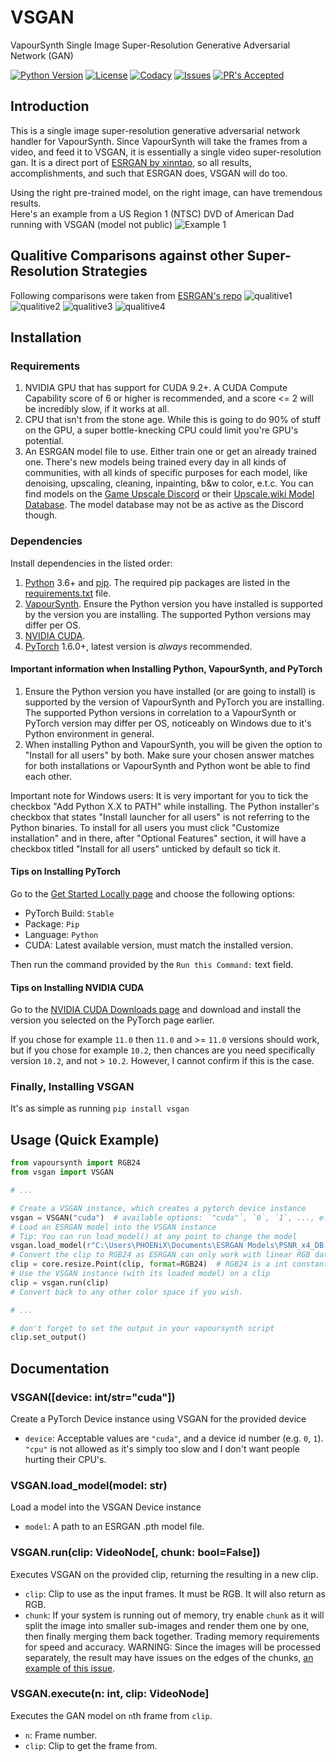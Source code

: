# VSGAN

VapourSynth Single Image Super-Resolution Generative Adversarial Network (GAN)

[![Python Version](https://img.shields.io/badge/python-3.6%2B-informational?style=flat)](https://python.org)
[![License](https://img.shields.io/github/license/rlaPHOENiX/VSGAN?style=flat)](https://github.com/rlaPHOENiX/VSGAN/blob/master/LICENSE)
[![Codacy](https://app.codacy.com/project/badge/Grade/ff06331673f0459c9f3cc6443a7ac357)](https://codacy.com/gh/rlaPHOENiX/VSGAN/dashboard?utm_source=github.com&utm_medium=referral&utm_content=rlaPHOENiX/VSGAN&utm_campaign=Badge_Grade)
[![Issues](https://img.shields.io/github/issues/rlaPHOENiX/VSGAN?style=flat)](https://github.com/rlaPHOENiX/VSGAN/issues)
[![PR's Accepted](https://img.shields.io/badge/PRs-welcome-brightgreen.svg?style=flat)](https://makeapullrequest.com)

## Introduction

This is a single image super-resolution generative adversarial network handler for VapourSynth.
Since VapourSynth will take the frames from a video, and feed it to VSGAN, it is essentially a single video super-resolution gan.
It is a direct port of [ESRGAN by xinntao](https://github.com/xinntao/ESRGAN), so all results, accomplishments, and such that ESRGAN does, VSGAN will do too.

Using the right pre-trained model, on the right image, can have tremendous results.  
Here's an example from a US Region 1 (NTSC) DVD of American Dad running with VSGAN (model not public)
![Example 1](examples/cmp_1.png)

## Qualitive Comparisons against other Super-Resolution Strategies

Following comparisons were taken from [ESRGAN's repo](https://github.com/xinntao/ESRGAN)
![qualitive1](https://raw.githubusercontent.com/xinntao/ESRGAN/master/figures/qualitative_cmp_01.jpg)
![qualitive2](https://raw.githubusercontent.com/xinntao/ESRGAN/master/figures/qualitative_cmp_02.jpg)
![qualitive3](https://raw.githubusercontent.com/xinntao/ESRGAN/master/figures/qualitative_cmp_03.jpg)
![qualitive4](https://raw.githubusercontent.com/xinntao/ESRGAN/master/figures/qualitative_cmp_04.jpg)

## Installation

### Requirements

1.  NVIDIA GPU that has support for CUDA 9.2+. A CUDA Compute Capability score of 6 or higher is recommended, and a score &lt;= 2 will be incredibly slow, if it works at all.
2.  CPU that isn't from the stone age. While this is going to do 90% of stuff on the GPU, a super bottle-knecking CPU could limit you're GPU's potential.
3.  An ESRGAN model file to use. Either train one or get an already trained one. There's new models being trained every day in all kinds of communities, with all kinds of specific purposes for each model, like denoising, upscaling, cleaning, inpainting, b&w to color, e.t.c. You can find models on the [Game Upscale Discord](https://discord.gg/cpAUpDK) or their [Upscale.wiki Model Database](https://upscale.wiki/wiki/Model_Database). The model database may not be as active as the Discord though.

### Dependencies

Install dependencies in the listed order:

1.  [Python](https://python.org) 3.6+ and [pip](https://pip.pypa.io/en/stable/installing). The required pip packages are listed in the [requirements.txt](https://github.com/rlaPHOENiX/VSMPEG/blob/master/requirements.txt) file.
2.  [VapourSynth](https://vapoursynth.com). Ensure the Python version you have installed is supported by the version you are installing. The supported Python versions may differ per OS.
3.  [NVIDIA CUDA](https://developer.nvidia.com/cuda-downloads).
4.  [PyTorch](https://pytorch.org/get-started/locally) 1.6.0+, latest version is _always_ recommended.

#### Important information when Installing Python, VapourSynth, and PyTorch

1.  Ensure the Python version you have installed (or are going to install) is supported by the version of VapourSynth and PyTorch you are installing. The supported Python versions in correlation to a VapourSynth or PyTorch version may differ per OS, noticeably on Windows due to it's Python environment in general.
2.  When installing Python and VapourSynth, you will be given the option to "Install for all users" by both. Make sure your chosen answer matches for both installations or VapourSynth and Python wont be able to find each other.

Important note for Windows users: It is very important for you to tick the checkbox "Add Python X.X to PATH" while installing. The Python installer's checkbox that states "Install launcher for all users" is not referring to the Python binaries. To install for all users you must click "Customize installation" and in there, after "Optional Features" section, it will have a checkbox titled "Install for all users" unticked by default so tick it.

#### Tips on Installing PyTorch

Go to the [Get Started Locally page](https://pytorch.org/get-started/locally) and choose the following options:

-   PyTorch Build: `Stable`  
-   Package: `Pip`
-   Language: `Python`
-   CUDA: Latest available version, must match the installed version.

Then run the command provided by the `Run this Command:` text field.

#### Tips on Installing NVIDIA CUDA

Go to the [NVIDIA CUDA Downloads page](https://developer.nvidia.com/cuda-downloads) and download and install the version you selected on the PyTorch page earlier.

If you chose for example `11.0` then `11.0` and >= `11.0` versions should work, but if you chose for example `10.2`, then chances are you need specifically version `10.2`, and not > `10.2`. However, I cannot confirm if this is the case.

### Finally, Installing VSGAN

It's as simple as running `pip install vsgan`

## Usage (Quick Example)

```py
from vapoursynth import RGB24
from vsgan import VSGAN

# ...

# Create a VSGAN instance, which creates a pytorch device instance
vsgan = VSGAN("cuda")  # available options: `"cuda"`, `0`, `1`, ..., e.t.c
# Load an ESRGAN model into the VSGAN instance
# Tip: You can run load_model() at any point to change the model
vsgan.load_model(r"C:\Users\PHOENiX\Documents\ESRGAN Models\PSNR_x4_DB.pth")
# Convert the clip to RGB24 as ESRGAN can only work with linear RGB data
clip = core.resize.Point(clip, format=RGB24)  # RGB24 is a int constant that was imported earlier
# Use the VSGAN instance (with its loaded model) on a clip
clip = vsgan.run(clip)
# Convert back to any other color space if you wish.

# ...

# don't forget to set the output in your vapoursynth script
clip.set_output()
```

## Documentation

### VSGAN([device: int/str="cuda"])

Create a PyTorch Device instance using VSGAN for the provided device

-   `device`: Acceptable values are `"cuda"`, and a device id number (e.g. `0`, `1`). `"cpu"` is not allowed as it's simply too slow and I don't want people hurting their CPU's.

### VSGAN.load_model(model: str)

Load a model into the VSGAN Device instance

-   `model`: A path to an ESRGAN .pth model file.

### VSGAN.run(clip: VideoNode[, chunk: bool=False])

Executes VSGAN on the provided clip, returning the resulting in a new clip.

-   `clip`: Clip to use as the input frames. It must be RGB. It will also return as RGB.
-   `chunk`: If your system is running out of memory, try enable `chunk` as it will split the image into smaller sub-images and render them one by one, then finally merging them back together. Trading memory requirements for speed and accuracy. WARNING: Since the images will be processed separately, the result may have issues on the edges of the chunks, [an example of this issue](https://imgbox.com/g/Hht5NqKB0i).

### VSGAN.execute(n: int, clip: VideoNode]

Executes the GAN model on `n`th frame from `clip`.

-   `n`: Frame number.
-   `clip`: Clip to get the frame from.

